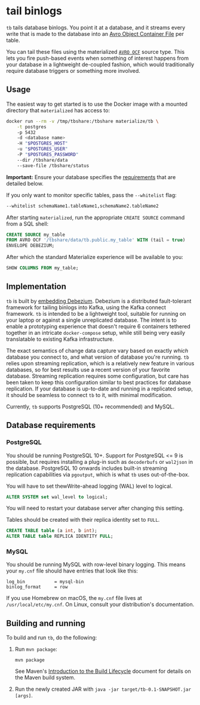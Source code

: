 # **t**ail **b**inlogs

`tb` tails database binlogs. You point it at a database, and it streams every
write that is made to the database into an [Avro Object Container File][ocf]
per table.

You can tail these files using the materialized [`AVRO OCF`][mz-avro-ocf] source
type. This lets you fire push-based events when something of interest happens
from your database in a lightweight de-coupled fashion, which would
traditionally require database triggers or something more involved.

[ocf]: https://avro.apache.org/docs/1.8.1/spec.html#Object+Container+Files
[mz-avro-ocf]: https://materialize.com/docs/sql/create-source/avro-file/

## Usage

The easiest way to get started is to use the Docker image with a mounted
directory that `materialized` has access to:

```bash
docker run --rm -v /tmp/tbshare:/tbshare materialize/tb \
    -t postgres
    -p 5432
    -d <database name>
    -H "$POSTGRES_HOST"
    -u "$POSTGRES_USER"
    -P "$POSTGRES_PASSWORD"
    --dir /tbshare/data
    --save-file /tbshare/status
```

**Important:** Ensure your database specifies the [requirements](#database-requirements)
that are detailed below.

If you only want to monitor specific tables, pass the `--whitelist` flag:

```bash
--whitelist schemaName1.tableName1,schemaName2.tableName2
```

After starting `materialized`, run the appropriate `CREATE SOURCE` command
from a SQL shell:

```sql
CREATE SOURCE my_table
FROM AVRO OCF '/tbshare/data/tb.public.my_table' WITH (tail = true)
ENVELOPE DEBEZIUM;
```

After which the standard Materialize experience will be available to you:

```sql
SHOW COLUMNS FROM my_table;
```

## Implementation

`tb` is built by [embedding Debezium][ed]. Debezium is a distributed
fault-tolerant framework for tailing binlogs into Kafka, using the Kafka
connect framework. `tb` is intended to be a lightweight tool, suitable for
running on your laptop or against a single unreplicated database. The intent is
to enable a prototyping experience that doesn't require 6 containers tethered
together in an intricate `docker-compose` setup, while still being very easily
translatable to existing Kafka infrastructure.

The exact semantics of change data capture vary based on exactly _which_
database you connect to, and what version of database you're running. `tb`
relies upon streaming replication, which is a relatively new feature in various
databases, so for best results use a recent version of your favorite database.
Streaming replication requires some configuration, but care has been taken to
keep this configuration similar to best practices for database replication. If
your database is up-to-date and running in a replicated setup, it should be
seamless to connect `tb` to it, with minimal modification.

Currently, `tb` supports PostgreSQL (10+ recommended) and MySQL.

[ed]: https://debezium.io/documentation/reference/0.10/operations/embedded.html

## Database requirements

### PostgreSQL

You should be running PostgreSQL 10+. Support for PostgreSQL <= 9 is possible,
but requires installing a plug-in such as `decoderbufs` or `wal2json` in the
database. PostgreSQL 10 onwards includes built-in streaming replication
capabilities via `pgoutput`, which is what `tb` uses out-of-the-box.

You will have to set thewWrite-ahead logging (WAL) level to logical.

```sql
ALTER SYSTEM set wal_level to logical;
```

You will need to restart your database server after changing this setting.

Tables should be created with their replica identity set to `FULL`.

```sql
CREATE TABLE table (a int, b int);
ALTER TABLE table REPLICA IDENTITY FULL;
```

### MySQL

You should be running MySQL with row-level binary logging. This means your
`my.cnf` file should have entries that look like this:

```
log_bin           = mysql-bin
binlog_format     = row
```

If you use Homebrew on macOS, the `my.cnf` file lives at
`/usr/local/etc/my.cnf`. On Linux, consult your distribution's documentation.

## Building and running

To build and run `tb`, do the following:

1. Run `mvn package`:

   ```
   mvn package
   ```

   See Maven's [Introduction to the Build Lifecycle][mvn-lifecycle] document
   for details on the Maven build system.

2. Run the newly created JAR with `java -jar target/tb-0.1-SNAPSHOT.jar [args]`.

[mvn-lifecycle]: https://maven.apache.org/guides/introduction/introduction-to-the-lifecycle.html
